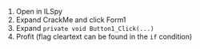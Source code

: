 1. Open in ILSpy
2. Expand CrackMe and click Form1
3. Expand `private void Button1_Click(...)`
4. Profit (flag cleartext can be found in the `if` condition)
